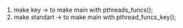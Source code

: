 1. make key -> to make main with pthreads_funcs();
2. make standart -> to make main with pthread_funcs_key();
